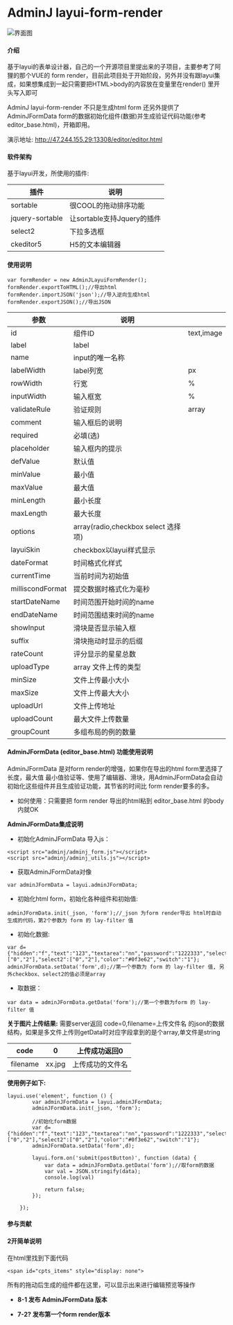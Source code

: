 # AdminJ layui-form-render



![界面图](https://images.gitee.com/uploads/images/2021/0720/001030_f747e566_9463723.jpeg "editor1.jpg")

#### 介绍
基于layui的表单设计器，自己的一个开源项目里提出来的子项目，主要参考了阿狸的那个VUE的 form render，目前此项目处于开始阶段，另外并没有跟layui集成，如果想集成到一起只需要把HTML>body的内容放在变量里在render() 里开头写入即可

AdminJ layui-form-render 不只是生成html form 还另外提供了 AdminJFormData form的数据初始化组件(数据)并生成验证代码功能(参考editor_base.html)，开箱即用。

演示地址: http://47.244.155.29:13308/editor/editor.html

#### 软件架构
基于layui开发，所使用的插件:


|  插件 | 说明  |
|---|---|
| sortable  |  很COOL的拖动排序功能 |
|  jquery-sortable | 让sortable支持Jquery的插件  |
| select2  |  下拉多选框 |
|  ckeditor5 |  H5的文本编辑器 |




#### 使用说明


```
var formRender = new AdminJLayuiFormRender();
formRender.exportToHTML();//导出html
formRender.importJSON('json');//导入逆向生成html
formRender.exportJSON();//导出JSON
```
| 参数           | 说明      |            |
|--------------|---------|------------|
| id           | 组件ID    | text,image |
|label |   label   |            |
| name |   input的唯一名称   |            |
| labelWidth   | label列宽 | px         |
| rowWidth     | 行宽      | %          |
| inputWidth   | 输入框宽    | %          |
| validateRule | 验证规则    | array      |
| comment      | 输入框后的说明 |            |
| required     | 必填(选)   |            |
| placeholder  | 输入框内的提示 |            |
| defValue     | 默认值     |            |
| minValue|   最小值   |            |
| maxValue |   最大值   |            |
|minLength |  最小长度    |            |
| maxLength |  最大长度    |            |
|options |   array(radio,checkbox select 选择项)   |            |
| layuiSkin|   checkbox以layui样式显示   |            |
|dateFormat |  时间格式化样式    |            |
|currentTime |   当前时间为初始值   |            |
|milliscondFormat |  提交数据时格式化为毫秒    |            |
|startDateName | 时间范围开始时间的name     |            |
|endDateName |  时间范围结束时间的name    |            |
|showInput |   滑块是否显示输入框   |            |
|suffix |  滑块拖动时显示的后缀    |            |
|rateCount |  评分显示的星星总数    |            |
|uploadType |   array 文件上传的类型   |            |
| minSize |  文件上传最小大小   |            |
| maxSize |  文件上传最大大小   |            |
| uploadUrl | 文件上传地址    |            |
| uploadCount | 最大文件上传数量    |            |
| groupCount |  多组布局的例的数量   |            |



####  **AdminJFormData (editor_base.html) 功能使用说明**
AdminJFormData 是对form render的增强，如果你在导出的html form里选择了长度，最大值 最小值验证等、使用了编辑器、滑块，用AdminJFormData会自动初始化这些组件并且生成验证功能，其节省的时间比 form render要多的多。

- 如何使用：只需要把 form render 导出的html粘到 editor_base.html 的body 内就OK


 **AdminJFormData集成说明** 

- 初始化AdminJFormData 导入js：
```
<script src="adminj/adminj_form.js"></script>
<script src="adminj/adminj_utils.js"></script>
```
- 获取AdminJFormData对像
```
var adminJFormData = layui.adminJFormData;
```
- 初始化html form，初始化各种组件和初始值:
```
adminJFormData.init(_json, 'form');//_json 为form render导出 html时自动生成的代码，第2个参数为 form 的 lay-filter 值
```
- 初始化数据:
```
var d={"hidden":"f","text":"123","textarea":"nn","password":"1222333","select":"2","radio":"2","checkbox":["0","2"],"select2":["0","2"],"color":"#0f3e62","switch":"1"};
adminJFormData.setData('form',d);//第一个参数为 form 的 lay-filter 值, 另外checkbox、select2的值必须是array
```
- 取数据：

```
var data = adminJFormData.getData('form');//第一个参数为form 的 lay-filter 值
```




 **关于图片上传结果:** 
需要server返回 code=0,filename=上传文件名 的json的数据结构，如果是多文件上传则getData时对应字段拿到的是个array,单文件是string

| code     | 0      | 上传成功返回0  |
|----------|--------|----------|
| filename | xx.jpg | 上传成功的文件名 |



 **使用例子如下:** 

```
layui.use('element', function () {
        var adminJFormData = layui.adminJFormData;
        adminJFormData.init(_json, 'form');

        //初始化form数据
        var d={"hidden":"f","text":"123","textarea":"nn","password":"1222333","select":"2","radio":"2","checkbox":["0","2"],"select2":["0","2"],"color":"#0f3e62","switch":"1"};
        adminJFormData.setData('form',d);

        layui.form.on('submit(postButton)', function (data) {
            var data = adminJFormData.getData('form');//取form的数据
            var val = JSON.stringify(data);
            console.log(val)

            return false;
        });

    });

```



#### 参与贡献


#### 2开简单说明

在html里找到下面代码
```
<span id="cpts_items" style="display: none">
```
所有的拖动后生成的组件都在这里，可以显示出来进行编辑预览等操作

-  **8-1 发布 AdminJFormData 版本** 

-  **7-2? 发布第一个form render版本** 

